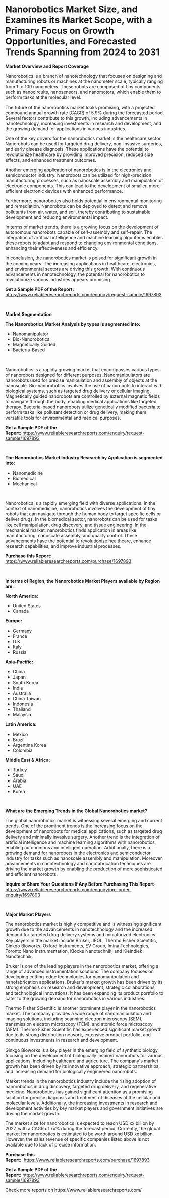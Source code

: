 <p><h1>Nanorobotics Market Size, and Examines its Market Scope, with a Primary Focus on Growth Opportunities, and Forecasted Trends Spanning from 2024 to 2031</h1></p><p><strong>Market Overview and Report Coverage</strong></p>
<p><p>Nanorobotics is a branch of nanotechnology that focuses on designing and manufacturing robots or machines at the nanometer scale, typically ranging from 1 to 100 nanometers. These robots are composed of tiny components such as nanocircuits, nanosensors, and nanomotors, which enable them to perform tasks at the molecular level.</p><p>The future of the nanorobotics market looks promising, with a projected compound annual growth rate (CAGR) of 5.9% during the forecasted period. Several factors contribute to this growth, including advancements in nanotechnology, increasing investments in research and development, and the growing demand for applications in various industries.</p><p>One of the key drivers for the nanorobotics market is the healthcare sector. Nanorobots can be used for targeted drug delivery, non-invasive surgeries, and early disease diagnosis. These applications have the potential to revolutionize healthcare by providing improved precision, reduced side effects, and enhanced treatment outcomes.</p><p>Another emerging application of nanorobotics is in the electronics and semiconductor industry. Nanorobots can be utilized for high-precision manufacturing processes, such as nanoscale assembly and manipulation of electronic components. This can lead to the development of smaller, more efficient electronic devices with enhanced performance.</p><p>Furthermore, nanorobotics also holds potential in environmental monitoring and remediation. Nanorobots can be deployed to detect and remove pollutants from air, water, and soil, thereby contributing to sustainable development and reducing environmental impact.</p><p>In terms of market trends, there is a growing focus on the development of autonomous nanorobots capable of self-assembly and self-repair. The integration of artificial intelligence and machine learning algorithms enables these robots to adapt and respond to changing environmental conditions, enhancing their effectiveness and efficiency.</p><p>In conclusion, the nanorobotics market is poised for significant growth in the coming years. The increasing applications in healthcare, electronics, and environmental sectors are driving this growth. With continuous advancements in nanotechnology, the potential for nanorobotics to revolutionize various industries appears promising.</p></p>
<p><strong>Get a Sample PDF of the Report:</strong> <a href="https://www.reliableresearchreports.com/enquiry/request-sample/1697893">https://www.reliableresearchreports.com/enquiry/request-sample/1697893</a></p>
<p>&nbsp;</p>
<p><strong>Market Segmentation</strong></p>
<p><strong>The Nanorobotics Market Analysis by types is segmented into:</strong></p>
<p><ul><li>Nanomanipulator</li><li>Bio-Nanorobotics</li><li>Magnetically Guided</li><li>Bacteria-Based</li></ul></p>
<p>&nbsp;</p>
<p><p>Nanorobotics is a rapidly growing market that encompasses various types of nanorobots designed for different purposes. Nanomanipulators are nanorobots used for precise manipulation and assembly of objects at the nanoscale. Bio-nanorobotics involves the use of nanorobots to interact with biological systems, such as targeted drug delivery or cellular imaging. Magnetically guided nanorobots are controlled by external magnetic fields to navigate through the body, enabling medical applications like targeted therapy. Bacteria-based nanorobots utilize genetically modified bacteria to perform tasks like pollutant detection or drug delivery, making them versatile tools for environmental and medical purposes.</p></p>
<p><strong>Get a Sample PDF of the Report:</strong>&nbsp;<a href="https://www.reliableresearchreports.com/enquiry/request-sample/1697893">https://www.reliableresearchreports.com/enquiry/request-sample/1697893</a></p>
<p>&nbsp;</p>
<p><strong>The Nanorobotics Market Industry Research by Application is segmented into:</strong></p>
<p><ul><li>Nanomedicine</li><li>Biomedical</li><li>Mechanical</li></ul></p>
<p>&nbsp;</p>
<p><p>Nanorobotics is a rapidly emerging field with diverse applications. In the context of nanomedicine, nanorobotics involves the development of tiny robots that can navigate through the human body to target specific cells or deliver drugs. In the biomedical sector, nanorobots can be used for tasks like cell manipulation, drug discovery, and tissue engineering. In the mechanical market, nanorobotics finds application in areas like manufacturing, nanoscale assembly, and quality control. These advancements have the potential to revolutionize healthcare, enhance research capabilities, and improve industrial processes.</p></p>
<p><strong>Purchase this Report:</strong>&nbsp; <a href="https://www.reliableresearchreports.com/purchase/1697893">https://www.reliableresearchreports.com/purchase/1697893</a></p>
<p>&nbsp;</p>
<p><strong>In terms of Region, the Nanorobotics Market Players available by Region are:</strong></p>
<p>
    <p> <strong> North America: </strong>
        <ul>
            <li>United States</li>
            <li>Canada</li>
        </ul>
        </p> 
    <p> <strong> Europe: </strong>
        <ul>
            <li>Germany</li>
            <li>France</li>
            <li>U.K.</li>
            <li>Italy</li>
            <li>Russia</li>
        </ul>
        </p> 
    <p> <strong> Asia-Pacific: </strong>
        <ul>
            <li>China</li>
            <li>Japan</li>
            <li>South Korea</li>
            <li>India</li>
            <li>Australia</li>
            <li>China Taiwan</li>
            <li>Indonesia</li>
            <li>Thailand</li>
            <li>Malaysia</li>
        </ul>
        </p> 
    <p> <strong> Latin America: </strong>
        <ul>
            <li>Mexico</li>
            <li>Brazil</li>
            <li>Argentina Korea</li>
            <li>Colombia</li>
        </ul>
        </p> 
    <p> <strong> Middle East & Africa: </strong>
        <ul>
            <li>Turkey</li>
            <li>Saudi</li>
            <li>Arabia</li>
            <li>UAE</li>
            <li>Korea</li>
        </ul>
    </p>
    </p>
<p>&nbsp;</p>
<p><strong>What are the Emerging Trends in the Global Nanorobotics market?</strong></p>
<p><p>The global nanorobotics market is witnessing several emerging and current trends. One of the prominent trends is the increasing focus on the development of nanorobots for medical applications, such as targeted drug delivery and minimally invasive surgery. Another trend is the integration of artificial intelligence and machine learning algorithms with nanorobotics, enabling autonomous and intelligent operation. Additionally, there is a growing demand for nanorobots in the electronics and semiconductor industry for tasks such as nanoscale assembly and manipulation. Moreover, advancements in nanotechnology and nanofabrication techniques are driving the market growth by enabling the production of more sophisticated and efficient nanorobots.</p></p>
<p><strong>Inquire or Share Your Questions If Any Before Purchasing This Report</strong>- <a href="https://www.reliableresearchreports.com/enquiry/pre-order-enquiry/1697893">https://www.reliableresearchreports.com/enquiry/pre-order-enquiry/1697893</a></p>
<p>&nbsp;</p>
<p><strong>Major Market Players</strong></p>
<p><p>The nanorobotics market is highly competitive and is witnessing significant growth due to the advancements in nanotechnology and the increased demand for targeted drug delivery systems and miniaturized electronics. Key players in the market include Bruker, JEOL, Thermo Fisher Scientific, Ginkgo Bioworks, Oxford Instruments, EV Group, Imina Technologies, Toronto Nano Instrumentation, Klocke Nanotechnik, and Kleindiek Nanotechnik.</p><p>Bruker is one of the leading players in the nanorobotics market, offering a range of advanced instrumentation solutions. The company focuses on developing cutting-edge technologies for nanomanipulation and nanofabrication applications. Bruker's market growth has been driven by its strong emphasis on research and development, strategic collaborations, and technological innovations. It has been expanding its product portfolio to cater to the growing demand for nanorobotics in various industries.</p><p>Thermo Fisher Scientific is another prominent player in the nanorobotics market. The company provides a wide range of nanomanipulation and imaging solutions, including scanning electron microscopy (SEM), transmission electron microscopy (TEM), and atomic force microscopy (AFM). Thermo Fisher Scientific has experienced significant market growth due to its strong distribution network, extensive product portfolio, and continuous investments in research and development.</p><p>Ginkgo Bioworks is a key player in the emerging field of synthetic biology, focusing on the development of biologically inspired nanorobots for various applications, including healthcare and agriculture. The company's market growth has been driven by its innovative approach, strategic partnerships, and increasing demand for biologically engineered nanorobots.</p><p>Market trends in the nanorobotics industry include the rising adoption of nanorobotics in drug discovery, targeted drug delivery, and regenerative medicine. Nanorobotics has gained significant attention as a promising solution for precise diagnosis and treatment of diseases at the cellular and molecular levels. Additionally, the increasing investments in research and development activities by key market players and government initiatives are driving the market growth.</p><p>The market size for nanorobotics is expected to reach USD xx billion by 2027, with a CAGR of xx% during the forecast period. Currently, the global market for nanorobotics is estimated to be worth around USD xx billion. However, the sales revenue of specific companies listed above is not available due to lack of precise information.</p></p>
<p><strong>Purchase this Report:</strong>&nbsp;&nbsp;<a href="https://www.reliableresearchreports.com/purchase/1697893">https://www.reliableresearchreports.com/purchase/1697893</a></p>
<p></p>
<p><strong>Get a Sample PDF of the Report:</strong>&nbsp;<a href="https://www.reliableresearchreports.com/enquiry/request-sample/1697893">https://www.reliableresearchreports.com/enquiry/request-sample/1697893</a></p>
<p>Check more reports on https://www.reliableresearchreports.com/</p>